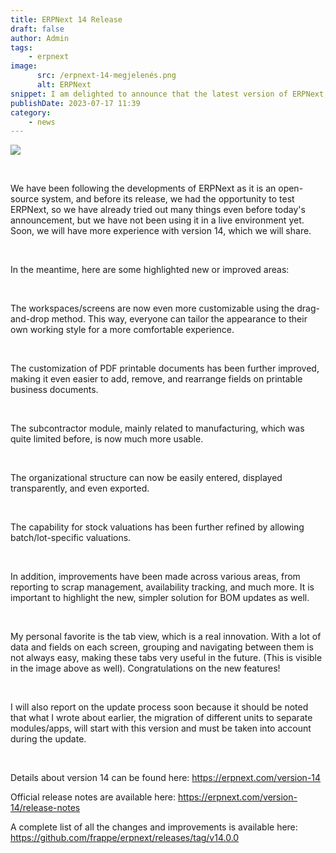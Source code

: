 ```yaml
---
title: ERPNext 14 Release
draft: false
author: Admin
tags:
    - erpnext
image:
      src: /erpnext-14-megjelenés.png
      alt: ERPNext
snippet: I am delighted to announce that the latest version of ERPNext, ERPNext 14, has been released!
publishDate: 2023-07-17 11:39
category:
    - news
---
```


<p><img src="/files/Screenshot 2022-08-01 at 4.34.44 PM.png"></p><p><br></p><p>We have been following the developments of ERPNext as it is an open-source system, and before its release, we had the opportunity to test ERPNext, so we have already tried out many things even before today's announcement, but we have not been using it in a live environment yet. Soon, we will have more experience with version 14, which we will share.</p><p><br></p><p>In the meantime, here are some highlighted new or improved areas:</p><p><br></p><p>The workspaces/screens are now even more customizable using the drag-and-drop method. This way, everyone can tailor the appearance to their own working style for a more comfortable experience.</p><p><br></p><p>The customization of PDF printable documents has been further improved, making it even easier to add, remove, and rearrange fields on printable business documents.</p><p><br></p><p>The subcontractor module, mainly related to manufacturing, which was quite limited before, is now much more usable.</p><p><br></p><p>The organizational structure can now be easily entered, displayed transparently, and even exported.</p><p><br></p><p>The capability for stock valuations has been further refined by allowing batch/lot-specific valuations.</p><p><br></p><p>In addition, improvements have been made across various areas, from reporting to scrap management, availability tracking, and much more. It is important to highlight the new, simpler solution for BOM updates as well.</p><p><br></p><p>My personal favorite is the tab view, which is a real innovation. With a lot of data and fields on each screen, grouping and navigating between them is not always easy, making these tabs very useful in the future. (This is visible in the image above as well). Congratulations on the new features!</p><p><br></p><p>I will also report on the update process soon because it should be noted that what I wrote about earlier, the migration of different units to separate modules/apps, will start with this version and must be taken into account during the update.</p><p><br></p><p>Details about version 14 can be found here: <a href="https://erpnext.com/version-14" rel="noopener noreferrer">https://erpnext.com/version-14</a></p><p>Official release notes are available here: <a href="https://erpnext.com/version-14/release-notes" rel="noopener noreferrer">https://erpnext.com/version-14/release-notes</a></p><p>A complete list of all the changes and improvements is available here: <a href="https://github.com/frappe/erpnext/releases/tag/v14.0.0" rel="noopener noreferrer">https://github.com/frappe/erpnext/releases/tag/v14.0.0</a></p>



